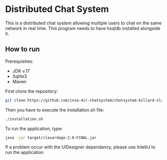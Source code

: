 # Distributed Chat System

This is a distributed chat system allowing multiple users to chat on the same network in real time.
This program needs to have hsqldb installed alongside it.

## How to run

Prerequisties:
- JDK v.17
- Sqlite3
- Maven

First clone the repository:

```sh
git clone https://github.com/insa-4ir-chatsystem/chatsystem-billard-slamnia.git
```

Then you have to execute the installation.sh file:

```sh
./installation.sh
```

To run the application, type:
```sh
java -jar target/clavardage-2.0-FINAL.jar
```

If a problem occur with the UIDesigner dependancy, please use IntelliJ to run the application

